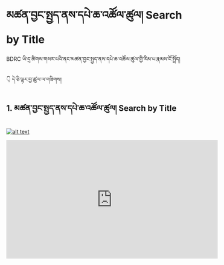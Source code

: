 # མཚན་བྱང་སྤྱད་ནས་དཔེ་ཆ་འཚོལ་ཚུལ། Search by Title

BDRC ཡི་དྲ་ཚིགས་གསར་པའི་ནང་མཚན་བྱང་སྤྱད་ནས་དཔེ་ཆ་འཚོལ་ཚུལ་གྱི་རིམ་པ་རྣམས་ངོ་སྤྲོད།

👇 དེ་ཅི་ལྟར་བྱ་ཚུལ་ལ་གཟིགས།

## 1. མཚན་བྱང་སྤྱད་ནས་དཔེ་ཆ་འཚོལ་ཚུལ། Search by Title

[![alt text](000001)](https://youtu.be/jiWR5-qbEUQ)

<iframe width="560" height="315" src="https://www.youtube.com/embed/jiWR5-qbEUQ" title="YouTube video player" frameborder="0" allow="accelerometer; autoplay; clipboard-write; encrypted-media; gyroscope; picture-in-picture; web-share" allowfullscreen></iframe>


